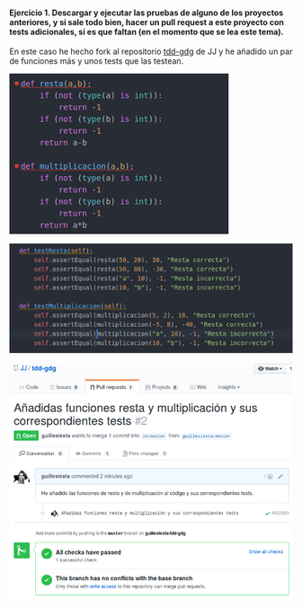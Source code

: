 #### Ejercicio 1.  Descargar y ejecutar las pruebas de alguno de los proyectos anteriores, y si sale todo bien, hacer un pull request a este proyecto con tests adicionales, si es que faltan (en el momento que se lea este tema).

En este caso he hecho fork al repositorio [tdd-gdg](https://github.com/guillesiesta/tdd-gdg) de JJ y he añadido un par de funciones más y unos tests que las testean.

![Funciones añadidas](imgs/S3-ej1A.png)

![Funciones añadidas](imgs/S3-ej1B.png)

![Funciones añadidas](imgs/S3-ej1C.png)



